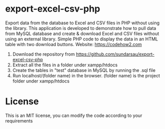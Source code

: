 # export-excel-csv-php
Export data from the database to Excel and CSV files in PHP without using the library. This application is developed to demonstrate how to pull data from MySQL database and create & download Excel and CSV files without using an external library. Simple PHP code to display the data in an HTML table with two download buttons. Website: https://codehow2.com

1) Download the repository from https://github.com/sundarsau/export-excel-csv-php
2) Extract all the files in a folder under xampp/htdocs
3) Create the tables in "test" database in MySQL by running the .sql file
4) Run localhost/(folder name) in the browser. (folder name) is the project folder under  xampp/htdocs
# License
This is an MIT license, you can modify the code according to your requirements

